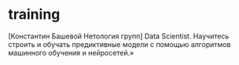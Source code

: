 # training
[Константин Башевой Нетология групп] Data Scientist. Научитесь строить и обучать предиктивные модели с помощью алгоритмов машинного обучения и нейросетей.»
